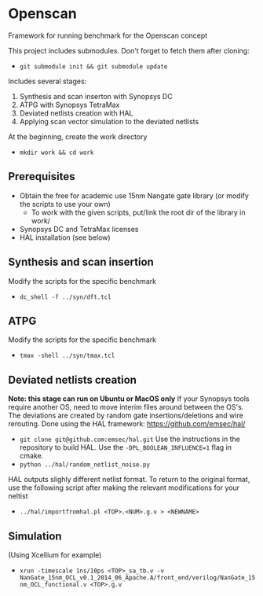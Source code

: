 # Openscan
Framework for running benchmark for the Openscan concept

This project includes submodules. Don't forget to fetch them after cloning:
- `git submodule init && git submodule update`

Includes several stages:
1. Synthesis and scan inserton with Synopsys DC
2. ATPG with Synopsys TetraMax
3. Deviated netlists creation with HAL
4. Applying scan vector simulation to the deviated netlists

At the beginning, create the work directory
- `mkdir work && cd work`

## Prerequisites
* Obtain the free for academic use 15nm Nangate gate library (or modify the scripts to use your own)
    - To work with the given scripts, put/link the root dir of the library in work/
* Synopsys DC and TetraMax licenses
* HAL installation (see below)


## Synthesis and scan insertion
Modify the scripts for the specific benchmark
- `dc_shell -f ../syn/dft.tcl`

## ATPG
Modify the scripts for the specific benchmark
- `tmax -shell ../syn/tmax.tcl`

## Deviated netlists creation
**Note: this stage can run on Ubuntu or MacOS only** If your Synopsys tools require another OS, need to move interim files around between the OS's.
The deviations are created by random gate insertions/deletions and wire rerouting.
Done using the HAL framework: https://github.com/emsec/hal/
- `git clone git@github.com:emsec/hal.git`
Use the instructions in the repository to build HAL. Use the `-DPL_BOOLEAN_INFLUENCE=1` flag in cmake.
- `python ../hal/random_netlist_noise.py`

HAL outputs slighly different netlist format. To return to the original format, use the following script after making the relevant modifications for your neltist
- `../hal/importfromhal.pl <TOP>.<NUM>.g.v > <NEWNAME>`

## Simulation
(Using Xcellium for example)
- `xrun -timescale 1ns/10ps <TOP>_sa_tb.v -v NanGate_15nm_OCL_v0.1_2014_06_Apache.A/front_end/verilog/NanGate_15nm_OCL_functional.v <TOP>.g.v`

